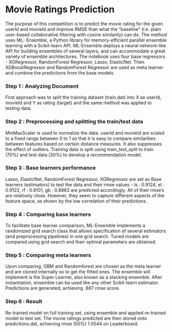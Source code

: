 # Movie Ratings Prediction

The purpose of this competition is to predict the movie rating for the given userId and movieId and improve RMSE than what the “baseline” (i.e. plain user-based collaborative filtering with cosine similarity) can do. The method uses ML- Ensemble, a Python library for memory-efficient parallel ensemble learning with a Scikit-learn API. ML-Ensemble deploys a neural network-like API for building ensembles of several layers, and can accommodate a great variety of ensemble architectures. The notebook uses four base regressors - XGRegressor, RandomForest Regressor, Lasso, ElasticNet. Then XGBoostRegressor and RandomForest Regressor are used as meta learner and combine the predictions from the base models.


###  Step 1 : Analyzing Document

First approach was to split the training dataset (train.dat) into X as userId, movieId and Y as rating (target) and the same method was applied to testing data.

###  Step 2 : Preprocessing and splitting the train/test data

MinMaxScaler is used to normalize the data. userId and movieId are scaled to a fixed range between 0 to 1 so that it is easy to compare similarities between features based on certain distance measures. It also suppresses the effect of outliers. Training data is split using train_test_split to train (70%) and test data (30%) to develop a recommendation model.

###  Step 3 : Base learners performance

Lasso, ElasticNet, RandomForest Regressor, XGRegressor are set as Base learners (estimators) to test the data and their rmse values - ls : 0.9124, el : 0.9122, rf : 0.9101, gb : 0.8883 are predicted accordingly. All of their rmse’s are relatively close. However, they seem to capture different aspects of the feature space, as shown by the low correlation of their predictions.

###  Step 4 : Comparing base learners

To facilitate base learner comparison, ML-Ensemble implements a randomized grid search class that allows specification of several estimators (and preprocessing pipelines) in one grid search. Tuned models are compared using grid search and their optimal parameters are obtained.

###  Step 5 : Comparing meta learners

Upon comparing, GBM and Randomforest are chosen as the meta learner and are cloned internally so to get the fitted ones. The ensemble will implement is the Super Learner, also known as a stacking ensemble. After instantiation, ensemble can be used like any other Scikit-learn estimator. Predictions are generated, achieving .887 rmse score.

###  Step 6 : Result

Re-trained model on full training set, using ensemble and applied re-trained model to test set. The movie ratings predicted are then stored onto predictions.dat, achieving rmse (50%) 1.0544 on Leaderboard.

